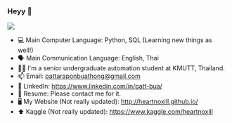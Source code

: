 ### Heyy 👋

<img src="https://github-readme-stats.vercel.app/api/top-langs/?username=heartnoxill&layout=compact">

- 💻 Main Computer Language: Python, SQL (Learning new things as well!)
- 🗣  Main Communication Language: English, Thai
- 👨‍🎓 I'm a senior undergraduate automation student at KMUTT, Thailand.
- 📫 Email: pattaraponbuathong@gmail.com
- 🏢 LinkedIn: https://www.linkedin.com/in/patt-bua/
- 🧾 Resume: Please contact me for it.
- 🖥 My Website (Not really updated): http://heartnoxill.github.io/
- ⬆ Kaggle (Not really updated): https://www.kaggle.com/heartnoxill



